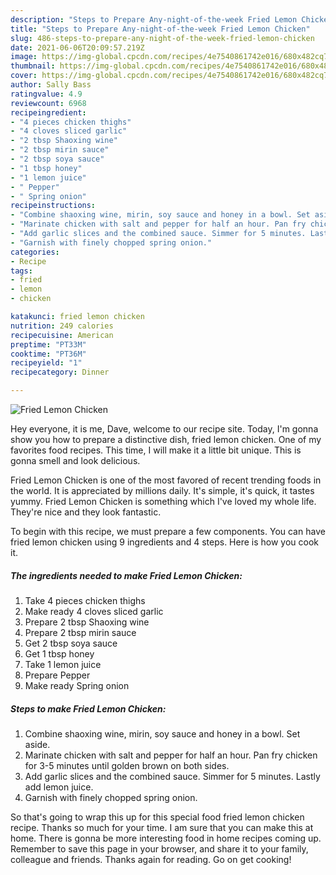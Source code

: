 ```yaml
---
description: "Steps to Prepare Any-night-of-the-week Fried Lemon Chicken"
title: "Steps to Prepare Any-night-of-the-week Fried Lemon Chicken"
slug: 486-steps-to-prepare-any-night-of-the-week-fried-lemon-chicken
date: 2021-06-06T20:09:57.219Z
image: https://img-global.cpcdn.com/recipes/4e7540861742e016/680x482cq70/fried-lemon-chicken-recipe-main-photo.jpg
thumbnail: https://img-global.cpcdn.com/recipes/4e7540861742e016/680x482cq70/fried-lemon-chicken-recipe-main-photo.jpg
cover: https://img-global.cpcdn.com/recipes/4e7540861742e016/680x482cq70/fried-lemon-chicken-recipe-main-photo.jpg
author: Sally Bass
ratingvalue: 4.9
reviewcount: 6968
recipeingredient:
- "4 pieces chicken thighs"
- "4 cloves sliced garlic"
- "2 tbsp Shaoxing wine"
- "2 tbsp mirin sauce"
- "2 tbsp soya sauce"
- "1 tbsp honey"
- "1 lemon juice"
- " Pepper"
- " Spring onion"
recipeinstructions:
- "Combine shaoxing wine, mirin, soy sauce and honey in a bowl. Set aside."
- "Marinate chicken with salt and pepper for half an hour. Pan fry chicken for 3-5 minutes until golden brown on both sides."
- "Add garlic slices and the combined sauce. Simmer for 5 minutes. Lastly add lemon juice."
- "Garnish with finely chopped spring onion."
categories:
- Recipe
tags:
- fried
- lemon
- chicken

katakunci: fried lemon chicken 
nutrition: 249 calories
recipecuisine: American
preptime: "PT33M"
cooktime: "PT36M"
recipeyield: "1"
recipecategory: Dinner

---
```



![Fried Lemon Chicken](https://img-global.cpcdn.com/recipes/4e7540861742e016/680x482cq70/fried-lemon-chicken-recipe-main-photo.jpg)

Hey everyone, it is me, Dave, welcome to our recipe site. Today, I'm gonna show you how to prepare a distinctive dish, fried lemon chicken. One of my favorites food recipes. This time, I will make it a little bit unique. This is gonna smell and look delicious.



Fried Lemon Chicken is one of the most favored of recent trending foods in the world. It is appreciated by millions daily. It's simple, it's quick, it tastes yummy. Fried Lemon Chicken is something which I've loved my whole life. They're nice and they look fantastic.


To begin with this recipe, we must prepare a few components. You can have fried lemon chicken using 9 ingredients and 4 steps. Here is how you cook it.

<!--inarticleads1-->

##### The ingredients needed to make Fried Lemon Chicken:

1. Take 4 pieces chicken thighs
1. Make ready 4 cloves sliced garlic
1. Prepare 2 tbsp Shaoxing wine
1. Prepare 2 tbsp mirin sauce
1. Get 2 tbsp soya sauce
1. Get 1 tbsp honey
1. Take 1 lemon juice
1. Prepare  Pepper
1. Make ready  Spring onion




<!--inarticleads2-->

##### Steps to make Fried Lemon Chicken:

1. Combine shaoxing wine, mirin, soy sauce and honey in a bowl. Set aside.
1. Marinate chicken with salt and pepper for half an hour. Pan fry chicken for 3-5 minutes until golden brown on both sides.
1. Add garlic slices and the combined sauce. Simmer for 5 minutes. Lastly add lemon juice.
1. Garnish with finely chopped spring onion.




So that's going to wrap this up for this special food fried lemon chicken recipe. Thanks so much for your time. I am sure that you can make this at home. There is gonna be more interesting food in home recipes coming up. Remember to save this page in your browser, and share it to your family, colleague and friends. Thanks again for reading. Go on get cooking!

